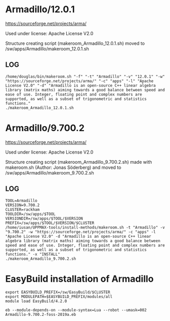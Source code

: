 Armadillo/12.0.1
========================

<https://sourceforge.net/projects/arma/>

Used under license:
Apache License V2.0


Structure creating script (makeroom_Armadillo_12.0.1.sh) moved to /sw/apps/Armadillo/makeroom_12.0.1.sh

LOG
---

    /home/douglas/bin/makeroom.sh "-f" "-t" "Armadillo" "-v" "12.0.1" "-w" "https://sourceforge.net/projects/arma/" "-c" "apps" "-l" "Apache License V2.0" "-d" "Armadillo is an open-source C++ linear algebra library (matrix maths) aiming towards a good balance between speed and ease of use. Integer, floating point and complex numbers are supported, as well as a subset of trigonometric and statistics functions."
    ./makeroom_Armadillo_12.0.1.sh
Armadillo/9.700.2
========================

<https://sourceforge.net/projects/arma/>

Used under license:
Apache License V2.0

Structure creating script (makeroom_Armadillo_9.700.2.sh) made with makeroom.sh (Author: Jonas Söderberg) and moved to /sw/apps/Armadillo/makeroom_9.700.2.sh

LOG
---

    TOOL=Armadillo
    VERSION=9.700.2
    CLUSTER=rackham
    TOOLDIR=/sw/apps/$TOOL
    VERSIONDIR=/sw/apps/$TOOL/$VERSION
    PREFIX=/sw/apps/$TOOL/$VERSION/$CLUSTER
    /home/iusan/UPPMAX-tools/install-methods/makeroom.sh -t "Armadillo" -v "9.700.2" -w "https://sourceforge.net/projects/arma/" -c "apps" -l "Apache License V2.0" -d "Armadillo is an open-source C++ linear algebra library (matrix maths) aiming towards a good balance between speed and ease of use. Integer, floating point and complex numbers are supported, as well as a subset of trigonometric and statistics functions." -x "INSTALL"
    ./makeroom_Armadillo_9.700.2.sh

# EasyBuild installation of Armadillo
    export EASYBUILD_PREFIX=/sw/EasyBuild/$CLUSTER
    export MODULEPATH=$EASYBUILD_PREFIX/modules/all
    module load EasyBuild/4.2.0

    eb --module-depends-on --module-syntax=Lua --robot --umask=002 Armadillo-9.700.2-foss-2019a.eb


